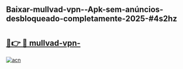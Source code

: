 ## Baixar-mullvad-vpn--Apk-sem-anúncios-desbloqueado-completamente-2025-#4s2hz

# <h2><a href="https://ainizakaria.my?title=mullvad-vpn-&ref=20M">🔗👉 🔴 mullvad-vpn-</a></h2>

[![acn](https://github.com/user-attachments/assets/0f9c940e-d8b0-45ae-aac7-cd30a18b3e1c)](https://ainizakaria.my?title=mullvad-vpn-&ref=20M)

